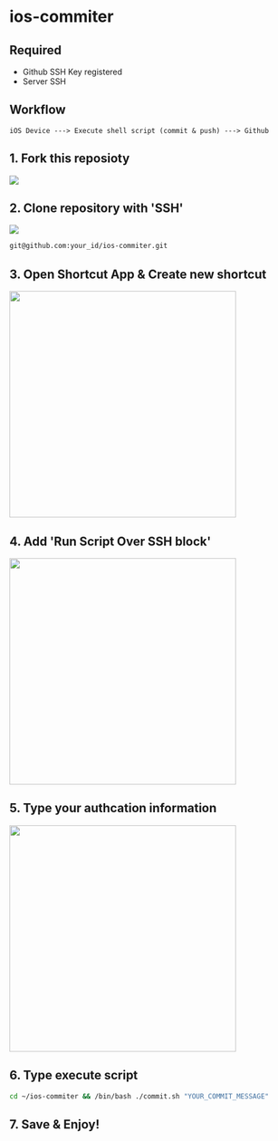 # ios-commiter

## Required

- Github SSH Key registered
- Server SSH

## Workflow

```
iOS Device ---> Execute shell script (commit & push) ---> Github
```

## 1. Fork this reposioty
<img src="https://user-images.githubusercontent.com/26512984/67931889-29097600-fc06-11e9-8776-3d0eadf211e4.png">

## 2. Clone repository with 'SSH'

<img src="https://user-images.githubusercontent.com/26512984/67931933-43435400-fc06-11e9-9300-4a26f45d57ce.png">

```bash
git@github.com:your_id/ios-commiter.git
```

## 3. Open Shortcut App & Create new shortcut

<img width="400" src="https://user-images.githubusercontent.com/26512984/67932023-77b71000-fc06-11e9-8161-3bbddafb7b8f.PNG">

## 4. Add 'Run Script Over SSH block'

<img width="400" src="https://user-images.githubusercontent.com/26512984/67932113-ab923580-fc06-11e9-9ddc-c6f1982e3faa.PNG">

## 5. Type your authcation information

<img width="400" src="https://user-images.githubusercontent.com/26512984/67932270-e4320f00-fc06-11e9-9c25-bc4afc4deaaf.PNG">

## 6. Type execute script

```bash
cd ~/ios-commiter && /bin/bash ./commit.sh "YOUR_COMMIT_MESSAGE"
```

## 7. Save & Enjoy!
